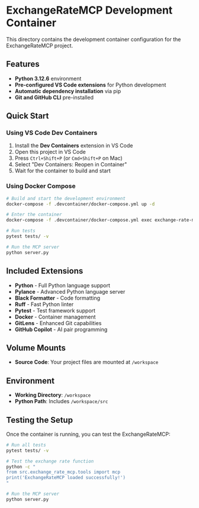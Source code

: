 # ExchangeRateMCP Development Container

This directory contains the development container configuration for the ExchangeRateMCP project.

## Features

- **Python 3.12.6** environment
- **Pre-configured VS Code extensions** for Python development
- **Automatic dependency installation** via pip
- **Git and GitHub CLI** pre-installed

## Quick Start

### Using VS Code Dev Containers

1. Install the **Dev Containers** extension in VS Code
2. Open this project in VS Code
3. Press `Ctrl+Shift+P` (or `Cmd+Shift+P` on Mac)
4. Select "Dev Containers: Reopen in Container"
5. Wait for the container to build and start

### Using Docker Compose

```bash
# Build and start the development environment
docker-compose -f .devcontainer/docker-compose.yml up -d

# Enter the container
docker-compose -f .devcontainer/docker-compose.yml exec exchange-rate-mcp bash

# Run tests
pytest tests/ -v

# Run the MCP server
python server.py
```

## Included Extensions

- **Python** - Full Python language support
- **Pylance** - Advanced Python language server
- **Black Formatter** - Code formatting
- **Ruff** - Fast Python linter
- **Pytest** - Test framework support
- **Docker** - Container management
- **GitLens** - Enhanced Git capabilities
- **GitHub Copilot** - AI pair programming

## Volume Mounts

- **Source Code**: Your project files are mounted at `/workspace`

## Environment

- **Working Directory**: `/workspace`
- **Python Path**: Includes `/workspace/src`

## Testing the Setup

Once the container is running, you can test the ExchangeRateMCP:

```bash
# Run all tests
pytest tests/ -v

# Test the exchange rate function
python -c "
from src.exchange_rate_mcp.tools import mcp
print('ExchangeRateMCP loaded successfully!')
"

# Run the MCP server
python server.py
```
